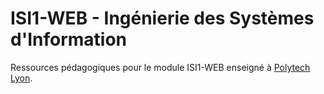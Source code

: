 # ISI1-WEB - Ingénierie des Systèmes d'Information

Ressources pédagogiques pour le module ISI1-WEB enseigné à [Polytech Lyon](http://polytech.univ-lyon1.fr/).